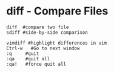 # diff - Compare Files

```text
diff  #compare two file 
sdiff #side-by-side comparison

vimdiff #highlight differences in vim
Ctrl-w   #Go to next window
:q     #quit
:qa    #quit all
:qa!   #force quit all
```

